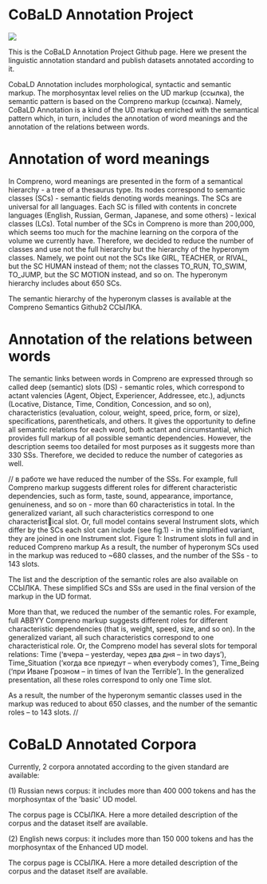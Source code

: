 # CoBaLD Annotation Project

<a href="https://creativecommons.org/licenses/by-nc/4.0/"><img src="https://img.shields.io/static/v1?label=license&message=CC-BY-NC-4.0&color=green"/></a>

This is the CoBaLD Annotation Project Github page. Here we present the linguistic annotation standard and publish datasets annotated according to it.

CobaLD Annotation includes morphological, syntactic and semantic markup. The morphosyntax level relies on the UD markup (ссылка), the semantic pattern is based on the Compreno markup (ссылка). Namely, CoBaLD Annotation is a kind of the UD markup enriched with the semantical pattern which, in turn, includes the annotation of word  meanings and the annotation of the relations between words.

# Annotation of word meanings

In Compreno, word meanings are presented in the form of a semantical hierarchy - a tree of a thesaurus type. Its nodes correspond to semantic classes (SCs) -  semantic fields denoting words meanings. The SCs are universal for all languages. Each SC is filled with contents in concrete languages (English, Russian, German, Japanese, and some others) - lexical classes (LCs). 
Total number of the SCs in Compreno is more than 200,000, which seems too much for the machine learning on the corpora of the volume we currently have. Therefore, we decided to reduce the number of classes and use not the full hierarchy but the hierarchy of the hyperonym classes. Namely, we point out not the SCs like GIRL, TEACHER, or RIVAL, but the SC HUMAN instead of them; not the classes TO_RUN, TO_SWIM, TO_JUMP, but the SC MOTION instead, and so on. The hyperonym hierarchy includes about 650 SCs.

The semantic hierarchy of the hyperonym classes is available at the Compreno Semantics Github2 ССЫЛКА.

# Annotation of the relations between words

The semantic links between words in Compreno are expressed through so called deep (semantic) slots (DS) - semantic roles, which correspond to actant valencies (Agent, Object,
Experiencer, Addressee, etc.), adjuncts (Locative, Distance, Time, Condition, Concession, and so on), characteristics (evaluation, colour, weight, speed, price, form, or size), specifications, parentheticals, and others. It gives the opportunity to define all semantic relations for each word, both actant and circumstantial, which provides full markup of all possible semantic dependencies.
However, the description seems too detailed for most purposes as it suggests more than 330 SSs.
Therefore, we decided to reduce the number of categories as well.  

//
в работе
we have reduced the number of
the SSs. For example, full Compreno markup suggests different roles for different characteristic dependencies, such as form, taste, sound, appearance, importance, genuineness, and so on - more than 60
characteristics in total. In the generalized variant, all such characteristics correspond to one characteristical slot. Or, full model contains several Instrument slots, which differ by the SCs each slot can include
(see fig.1) - in the simplified variant, they are joined in one Instrument slot.
Figure 1: Instrument slots in full and in reduced Compreno markup
As a result, the number of hyperonym SCs used in the markup was reduced to ~680 classes, and the
number of the SSs - to 143 slots.

The list and the description of the semantic roles are also available on ССЫЛКА.
These simplified SCs and SSs are used in the final version of the markup in the UD format.

More than that, we reduced the number of the semantic roles. For example, full ABBYY Compreno markup suggests different roles for different characteristic dependencies (that is, weight, speed, size, and so on). In the generalized variant, all such characteristics correspond to one characteristical role. Or, the Compreno model has several slots for temporal relations: Time (‘вчера – yesterday, через два дня – in two days’), Time_Situation (‘когда все приедут – when everybody comes’), Time_Being (‘при Иване Грозном – in times of Ivan the Terrible’). In the generalized presentation, all these roles correspond to only one Time slot.

As a result, the number of the hyperonym semantic classes used in the markup was reduced to about 650 classes, and the number of the semantic roles – to 143 slots.
//

# CoBaLD Annotated Corpora

Currently, 2 corpora annotated according to the given standard are available:

(1) Russian news corpus: it includes more than 400 000 tokens and has the morphosyntax of the 'basic' UD model.


The corpus page is ССЫЛКА. Here a more detailed description of the corpus and the dataset itself are available.

(2) English news corpus: it includes more than 150 000 tokens and has the morphosyntax of the Enhanced UD model.


The corpus page is ССЫЛКА. Here a more detailed description of the corpus and the dataset itself are available.

